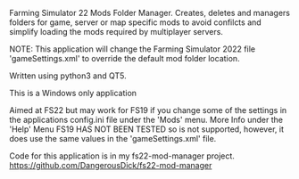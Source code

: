 Farming Simulator 22 Mods Folder Manager.
Creates, deletes and managers folders for game, server or map specific mods to avoid confilcts and simplify loading the mods required by multiplayer servers.

NOTE: This application will change the Farming Simulator 2022 file 'gameSettings.xml' to override the default mod folder location.

Written using python3 and QT5.

This is a Windows only application

Aimed at FS22 but may work for FS19 if you change some of the settings in the applications config.ini file under the 'Mods' menu.
More Info under the 'Help' Menu
FS19 HAS NOT BEEN TESTED so is not supported, however, it does use the same values in the 'gameSettings.xml' file.

Code for this application is in my fs22-mod-manager project.
https://github.com/DangerousDick/fs22-mod-manager
